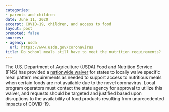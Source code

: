 ```yaml
---
categories:
- parents-and-children
date: June 11, 2020
excerpt: COVID-19, children, and access to food
layout: post
promoted: false
sources:
- agency: usda
  url: https://www.usda.gov/coronavirus
title: Do school meals still have to meet the nutrition requirements?
---
```


The U.S. Department of Agriculture (USDA) Food and Nutrition Service (FNS) has provided a [nationwide waiver](https://www.fns.usda.gov/cn/covid-19-meal-pattern-flexibility-waiver) for states to locally waive specific meal pattern requirements as needed to support access to nutritious meals when certain foods are not available due to the novel coronavirus. Local program operators must contact the state agency for approval to utilize this waiver, and requests should be targeted and justified based upon disruptions to the availability of food products resulting from unprecedented impacts of COVID-19.
